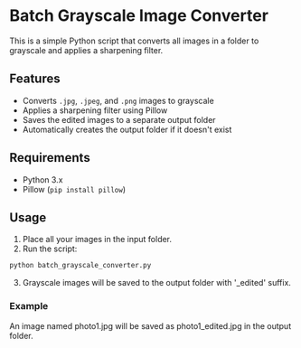 # Batch Grayscale Image Converter

This is a simple Python script that converts all images in a folder to grayscale and applies a sharpening filter.

## Features

- Converts `.jpg`, `.jpeg`, and `.png` images to grayscale
- Applies a sharpening filter using Pillow
- Saves the edited images to a separate output folder
- Automatically creates the output folder if it doesn't exist

## Requirements

- Python 3.x
- Pillow (`pip install pillow`)

## Usage

1. Place all your images in the input folder.
2. Run the script:

```bash
python batch_grayscale_converter.py
```
3. Grayscale images will be saved to the output folder with '_edited' suffix.

### Example  
An image named photo1.jpg will be saved as photo1_edited.jpg in the output folder.
